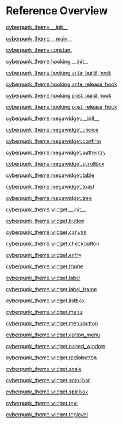 
# Reference Overview

[cyberpunk\_theme.\_\_init\_\_](https://github.com/pyrustic/cyberpunk-theme/blob/master/docs/reference/content/cyberpunk\_theme.\_\_init\_\_.md) 
<br>
 

[cyberpunk\_theme.\_\_main\_\_](https://github.com/pyrustic/cyberpunk-theme/blob/master/docs/reference/content/cyberpunk\_theme.\_\_main\_\_.md) 
<br>
 

[cyberpunk\_theme.constant](https://github.com/pyrustic/cyberpunk-theme/blob/master/docs/reference/content/cyberpunk\_theme.constant.md) 
<br>
 

[cyberpunk\_theme.hooking.\_\_init\_\_](https://github.com/pyrustic/cyberpunk-theme/blob/master/docs/reference/content/cyberpunk\_theme.hooking.\_\_init\_\_.md) 
<br>
 

[cyberpunk\_theme.hooking.ante\_build\_hook](https://github.com/pyrustic/cyberpunk-theme/blob/master/docs/reference/content/cyberpunk\_theme.hooking.ante\_build\_hook.md) 
<br>
 

[cyberpunk\_theme.hooking.ante\_release\_hook](https://github.com/pyrustic/cyberpunk-theme/blob/master/docs/reference/content/cyberpunk\_theme.hooking.ante\_release\_hook.md) 
<br>
 

[cyberpunk\_theme.hooking.post\_build\_hook](https://github.com/pyrustic/cyberpunk-theme/blob/master/docs/reference/content/cyberpunk\_theme.hooking.post\_build\_hook.md) 
<br>
 

[cyberpunk\_theme.hooking.post\_release\_hook](https://github.com/pyrustic/cyberpunk-theme/blob/master/docs/reference/content/cyberpunk\_theme.hooking.post\_release\_hook.md) 
<br>
 

[cyberpunk\_theme.megawidget.\_\_init\_\_](https://github.com/pyrustic/cyberpunk-theme/blob/master/docs/reference/content/cyberpunk\_theme.megawidget.\_\_init\_\_.md) 
<br>
 

[cyberpunk\_theme.megawidget.choice](https://github.com/pyrustic/cyberpunk-theme/blob/master/docs/reference/content/cyberpunk\_theme.megawidget.choice.md) 
<br>
 

[cyberpunk\_theme.megawidget.confirm](https://github.com/pyrustic/cyberpunk-theme/blob/master/docs/reference/content/cyberpunk\_theme.megawidget.confirm.md) 
<br>
 

[cyberpunk\_theme.megawidget.pathentry](https://github.com/pyrustic/cyberpunk-theme/blob/master/docs/reference/content/cyberpunk\_theme.megawidget.pathentry.md) 
<br>
 

[cyberpunk\_theme.megawidget.scrollbox](https://github.com/pyrustic/cyberpunk-theme/blob/master/docs/reference/content/cyberpunk\_theme.megawidget.scrollbox.md) 
<br>
 

[cyberpunk\_theme.megawidget.table](https://github.com/pyrustic/cyberpunk-theme/blob/master/docs/reference/content/cyberpunk\_theme.megawidget.table.md) 
<br>
 

[cyberpunk\_theme.megawidget.toast](https://github.com/pyrustic/cyberpunk-theme/blob/master/docs/reference/content/cyberpunk\_theme.megawidget.toast.md) 
<br>
 

[cyberpunk\_theme.megawidget.tree](https://github.com/pyrustic/cyberpunk-theme/blob/master/docs/reference/content/cyberpunk\_theme.megawidget.tree.md) 
<br>
 

[cyberpunk\_theme.widget.\_\_init\_\_](https://github.com/pyrustic/cyberpunk-theme/blob/master/docs/reference/content/cyberpunk\_theme.widget.\_\_init\_\_.md) 
<br>
 

[cyberpunk\_theme.widget.button](https://github.com/pyrustic/cyberpunk-theme/blob/master/docs/reference/content/cyberpunk\_theme.widget.button.md) 
<br>
 

[cyberpunk\_theme.widget.canvas](https://github.com/pyrustic/cyberpunk-theme/blob/master/docs/reference/content/cyberpunk\_theme.widget.canvas.md) 
<br>
 

[cyberpunk\_theme.widget.checkbutton](https://github.com/pyrustic/cyberpunk-theme/blob/master/docs/reference/content/cyberpunk\_theme.widget.checkbutton.md) 
<br>
 

[cyberpunk\_theme.widget.entry](https://github.com/pyrustic/cyberpunk-theme/blob/master/docs/reference/content/cyberpunk\_theme.widget.entry.md) 
<br>
 

[cyberpunk\_theme.widget.frame](https://github.com/pyrustic/cyberpunk-theme/blob/master/docs/reference/content/cyberpunk\_theme.widget.frame.md) 
<br>
 

[cyberpunk\_theme.widget.label](https://github.com/pyrustic/cyberpunk-theme/blob/master/docs/reference/content/cyberpunk\_theme.widget.label.md) 
<br>
 

[cyberpunk\_theme.widget.label\_frame](https://github.com/pyrustic/cyberpunk-theme/blob/master/docs/reference/content/cyberpunk\_theme.widget.label\_frame.md) 
<br>
 

[cyberpunk\_theme.widget.listbox](https://github.com/pyrustic/cyberpunk-theme/blob/master/docs/reference/content/cyberpunk\_theme.widget.listbox.md) 
<br>
 

[cyberpunk\_theme.widget.menu](https://github.com/pyrustic/cyberpunk-theme/blob/master/docs/reference/content/cyberpunk\_theme.widget.menu.md) 
<br>
 

[cyberpunk\_theme.widget.menubutton](https://github.com/pyrustic/cyberpunk-theme/blob/master/docs/reference/content/cyberpunk\_theme.widget.menubutton.md) 
<br>
 

[cyberpunk\_theme.widget.option\_menu](https://github.com/pyrustic/cyberpunk-theme/blob/master/docs/reference/content/cyberpunk\_theme.widget.option\_menu.md) 
<br>
 

[cyberpunk\_theme.widget.paned\_window](https://github.com/pyrustic/cyberpunk-theme/blob/master/docs/reference/content/cyberpunk\_theme.widget.paned\_window.md) 
<br>
 

[cyberpunk\_theme.widget.radiobutton](https://github.com/pyrustic/cyberpunk-theme/blob/master/docs/reference/content/cyberpunk\_theme.widget.radiobutton.md) 
<br>
 

[cyberpunk\_theme.widget.scale](https://github.com/pyrustic/cyberpunk-theme/blob/master/docs/reference/content/cyberpunk\_theme.widget.scale.md) 
<br>
 

[cyberpunk\_theme.widget.scrollbar](https://github.com/pyrustic/cyberpunk-theme/blob/master/docs/reference/content/cyberpunk\_theme.widget.scrollbar.md) 
<br>
 

[cyberpunk\_theme.widget.spinbox](https://github.com/pyrustic/cyberpunk-theme/blob/master/docs/reference/content/cyberpunk\_theme.widget.spinbox.md) 
<br>
 

[cyberpunk\_theme.widget.text](https://github.com/pyrustic/cyberpunk-theme/blob/master/docs/reference/content/cyberpunk\_theme.widget.text.md) 
<br>
 

[cyberpunk\_theme.widget.toplevel](https://github.com/pyrustic/cyberpunk-theme/blob/master/docs/reference/content/cyberpunk\_theme.widget.toplevel.md) 
<br>
 
